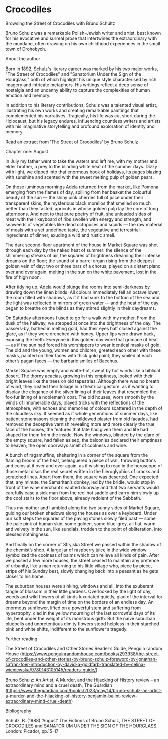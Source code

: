 # Crocodiles
<p> Browsing the Street of Crocodiles with Bruno Schultz </p> 

<p> Bruno Schulz was a remarkable Polish-Jewish writer and artist, best known for his evocative and surreal prose that intertwines the extraordinary with the mundane, often drawing on his own childhood experiences in the small town of Drohobych.</p>

<p> About the author </p>

<p> Born in 1892, Schulz's literary career was marked by his two major works, "The Street of Crocodiles" and "Sanatorium Under the Sign of the Hourglass," both of which highlight his unique style characterised by rich imagery and intricate metaphors. His writings reflect a deep sense of nostalgia and an uncanny ability to capture the complexities of human emotion and memory.

In addition to his literary contributions, Schulz was a talented visual artist, illustrating his own works and creating remarkable paintings that complemented his narratives. Tragically, his life was cut short during the Holocaust, but his legacy endures, influencing countless writers and artists with his imaginative storytelling and profound exploration of identity and memory.

Read an extract from 'The Street of Crocodiles' by Bruno Schulz </p>

<p> Chapter one: August </p>

<p> In July my father went to take the waters and left me, with my mother and elder brother, a prey to the blinding white heat of the summer days. Dizzy with light, we dipped into that enormous book of holidays, its pages blazing with sunshine and scented with the sweet melting pulp of golden pears.

On those luminous mornings Adela returned from the market, like Pomona emerging from the flames of day, spilling from her basket the colourful beauty of the sun — the shiny pink cherries full of juice under their transparent skins, the mysterious black morellos that smelled so much better than they tasted; apricots in whose golden pulp lay the core of long afternoons. And next to that pure poetry of fruit, she unloaded sides of meat with their keyboard of ribs swollen with energy and strength, and seaweeds of vegetables like dead octopuses and squids — the raw material of meals with a yet undefined taste, the vegetative and terrestrial ingredients of dinner, exuding a wild and rustic smell.

<p> The dark second-floor apartment of the house in Market Square was shot through each day by the naked heat of summer: the silence of the shimmering streaks of air, the squares of brightness dreaming their intense dreams on the floor; the sound of a barrel organ rising from the deepest golden vein of day; two or three bars of a chorus, played on a distant piano over and over again, melting in the sun on the white pavement, lost in the fire of high noon. </p>

After tidying up, Adela would plunge the rooms into semi-darkness by drawing down the linen blinds. All colours immediately fell an octave lower, the room filled with shadows, as if it had sunk to the bottom of the sea and the light was reflected in mirrors of green water — and the heat of the day began to breathe on the blinds as they stirred slightly in their daydreams.

On Saturday afternoons I used to go for a walk with my mother. From the dusk of the hallway, we stepped at once into the brightness of the day. The passers-by, bathed in melting gold, had their eyes half closed against the glare, as if they were drenched with honey. Upper lips were drawn back, exposing the teeth. Everyone in this golden day wore that grimace of heat — as if the sun had forced his worshippers to wear identical masks of gold. The old and the young, women and children, greeted each other with these masks, painted on their faces with thick gold paint; they smiled at each other’s pagan faces — the barbaric smiles of Bacchus.

Market Square was empty and white-hot, swept by hot winds like a biblical desert. The thorny acacias, growing in this emptiness, looked with their bright leaves like the trees on old tapestries. Although there was no breath of wind, they rustled their foliage in a theatrical gesture, as if wanting to display the elegance of the silver lining of their leaves that resembled the fox-fur lining of a nobleman’s coat. The old houses, worn smooth by the winds of innumerable days, played tricks with the reflections of the atmosphere, with echoes and memories of colours scattered in the depth of the cloudless sky. It seemed as if whole generations of summer days, like patient stonemasons cleaning the mildewed plaster from old facades, had removed the deceptive varnish revealing more and more clearly the true face of the houses, the features that fate had given them and life had shaped for them from the inside. Now the windows, blinded by the glare of the empty square, had fallen asleep; the balconies declared their emptiness to heaven; the open doorways smelt of coolness and wine.

A bunch of ragamuffins, sheltering in a corner of the square from the flaming broom of the heat, beleaguered a piece of wall, throwing buttons and coins at it over and over again, as if wishing to read in the horoscope of those metal discs the real secret written in the hieroglyphics of cracks and scratched lines. Apart from them, the square was deserted. One expected that, any minute, the Samaritan’s donkey, led by the bridle, would stop in front of the wine merchant’s vaulted doorway and that two servants would carefully ease a sick man from the red-hot saddle and carry him slowly up the cool stairs to the floor above, already redolent of the Sabbath.

Thus my mother and I ambled along the two sunny sides of Market Square, guiding our broken shadows along the houses as over a keyboard. Under our soft steps the squares of the paving stones slowly filed past — some the pale pink of human skin, some golden, some blue-grey, all flat, warm and velvety in the sun, like sundials, trodden to the point of obliteration, into blessed nothingness.

And finally on the corner of Stryjska Street we passed within the shadow of the chemist’s shop. A large jar of raspberry juice in the wide window symbolized the coolness of balms which can relieve all kinds of pain. After we passed a few more houses, the street ceased to maintain any pretence of urbanity, like a man returning to his little village who, piece by piece, strips off his Sunday best, slowly changing back into a peasant as he gets closer to his home.

The suburban houses were sinking, windows and all, into the exuberant tangle of blossom in their little gardens. Overlooked by the light of day, weeds and wild flowers of all kinds luxuriated quietly, glad of the interval for dreams beyond the margin of time on the borders of an endless day. An enormous sunflower, lifted on a powerful stem and suffering from hypertrophy, clad in the yellow mourning of the last sorrowful days of its life, bent under the weight of its monstrous girth. But the naive suburban bluebells and unpretentious dimity flowers stood helpless in their starched pink and white shifts, indifferent to the sunflower’s tragedy.

<p> Further reading </p> 

The Street of Crocodiles and Other Stories Reader’s Guide, Penguin random House (https://www.penguinrandomhouse.com/books/293938/the-street-of-crocodiles-and-other-stories-by-bruno-schulz-foreword-by-jonathan-safran-foer-introduction-by-david-a-goldfarb-translated-by-celina-wieniewska/9780143105145/readers-guide/)

Bruno Schulz: An Artist, A Murder, and the Hijacking of History review – an extraordinary mind and a cruel death, The Guardian (https://www.theguardian.com/books/2023/may/14/bruno-schulz-an-artist-a-murder-and-the-hijacking-of-history-benjamin-balint-review-extraordinary-mind-cruel-death)
<p> Bibliography </p> 
<p> Schulz, B. (1988) ‘August’ The Fictions of Bruno Schulz, THE STREET OF CROCODILES and SANATORIUM UNDER THE SIGN OF THE HOURGLASS. London: Picador, pp.15-17 </p>
